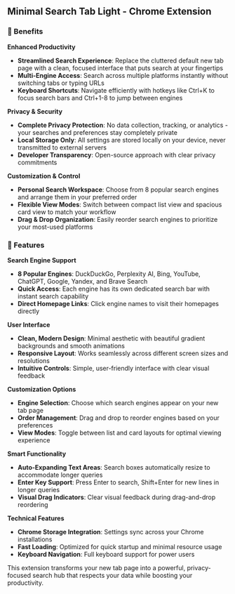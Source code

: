 ## **Minimal Search Tab Light - Chrome Extension**

### **🎯 Benefits**

**Enhanced Productivity**
- **Streamlined Search Experience**: Replace the cluttered default new tab page with a clean, focused interface that puts search at your fingertips
- **Multi-Engine Access**: Search across multiple platforms instantly without switching tabs or typing URLs
- **Keyboard Shortcuts**: Navigate efficiently with hotkeys like Ctrl+K to focus search bars and Ctrl+1-8 to jump between engines

**Privacy & Security**
- **Complete Privacy Protection**: No data collection, tracking, or analytics - your searches and preferences stay completely private
- **Local Storage Only**: All settings are stored locally on your device, never transmitted to external servers
- **Developer Transparency**: Open-source approach with clear privacy commitments

**Customization & Control**
- **Personal Search Workspace**: Choose from 8 popular search engines and arrange them in your preferred order
- **Flexible View Modes**: Switch between compact list view and spacious card view to match your workflow
- **Drag & Drop Organization**: Easily reorder search engines to prioritize your most-used platforms

### **🚀 Features**

**Search Engine Support**
- **8 Popular Engines**: DuckDuckGo, Perplexity AI, Bing, YouTube, ChatGPT, Google, Yandex, and Brave Search
- **Quick Access**: Each engine has its own dedicated search bar with instant search capability
- **Direct Homepage Links**: Click engine names to visit their homepages directly

**User Interface**
- **Clean, Modern Design**: Minimal aesthetic with beautiful gradient backgrounds and smooth animations
- **Responsive Layout**: Works seamlessly across different screen sizes and resolutions
- **Intuitive Controls**: Simple, user-friendly interface with clear visual feedback

**Customization Options**
- **Engine Selection**: Choose which search engines appear on your new tab page
- **Order Management**: Drag and drop to reorder engines based on your preferences
- **View Modes**: Toggle between list and card layouts for optimal viewing experience

**Smart Functionality**
- **Auto-Expanding Text Areas**: Search boxes automatically resize to accommodate longer queries
- **Enter Key Support**: Press Enter to search, Shift+Enter for new lines in longer queries
- **Visual Drag Indicators**: Clear visual feedback during drag-and-drop reordering

**Technical Features**
- **Chrome Storage Integration**: Settings sync across your Chrome installations
- **Fast Loading**: Optimized for quick startup and minimal resource usage
- **Keyboard Navigation**: Full keyboard support for power users

This extension transforms your new tab page into a powerful, privacy-focused search hub that respects your data while boosting your productivity.
